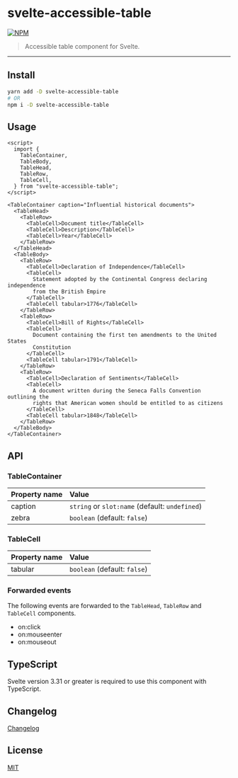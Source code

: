 # svelte-accessible-table

[![NPM][npm]][npm-url]

> Accessible table component for Svelte.

<!-- REPO_URL -->

---

<!-- TOC -->

## Install

```bash
yarn add -D svelte-accessible-table
# OR
npm i -D svelte-accessible-table
```

## Usage

<!-- prettier-ignore-start -->
```svelte
<script>
  import {
    TableContainer,
    TableBody,
    TableHead,
    TableRow,
    TableCell,
  } from "svelte-accessible-table";
</script>

<TableContainer caption="Influential historical documents">
  <TableHead>
    <TableRow>
      <TableCell>Document title</TableCell>
      <TableCell>Description</TableCell>
      <TableCell>Year</TableCell>
    </TableRow>
  </TableHead>
  <TableBody>
    <TableRow>
      <TableCell>Declaration of Independence</TableCell>
      <TableCell>
        Statement adopted by the Continental Congress declaring independence
        from the British Empire
      </TableCell>
      <TableCell tabular>1776</TableCell>
    </TableRow>
    <TableRow>
      <TableCell>Bill of Rights</TableCell>
      <TableCell>
        Document containing the first ten amendments to the United States
        Constitution
      </TableCell>
      <TableCell tabular>1791</TableCell>
    </TableRow>
    <TableRow>
      <TableCell>Declaration of Sentiments</TableCell>
      <TableCell>
        A document written during the Seneca Falls Convention outlining the
        rights that American women should be entitled to as citizens
      </TableCell>
      <TableCell tabular>1848</TableCell>
    </TableRow>
  </TableBody>
</TableContainer>
```
<!-- prettier-ignore-end -->

## API

### TableContainer

| Property name | Value                                          |
| :------------ | :--------------------------------------------- |
| caption       | `string` or `slot:name` (default: `undefined`) |
| zebra         | `boolean` (default: `false`)                   |

### TableCell

| Property name | Value                        |
| :------------ | :--------------------------- |
| tabular       | `boolean` (default: `false`) |

### Forwarded events

The following events are forwarded to the `TableHead`, `TableRow` and `TableCell` components.

- on:click
- on:mouseenter
- on:mouseout

## TypeScript

Svelte version 3.31 or greater is required to use this component with TypeScript.

## Changelog

[Changelog](CHANGELOG.md)

## License

[MIT](LICENSE)

[npm]: https://img.shields.io/npm/v/svelte-accessible-table.svg?style=for-the-badge&color=%23ff3e00
[npm-url]: https://npmjs.com/package/svelte-accessible-table
